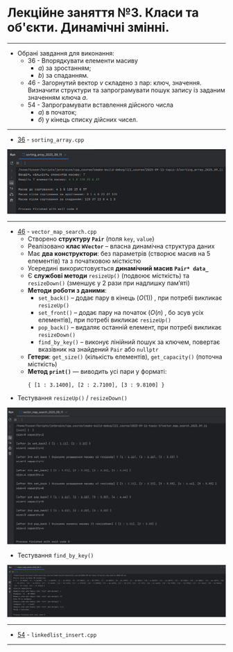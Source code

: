 # Лекційне заняття №3. Класи та об'єкти. Динамічні змінні.

---

 * Обрані завдання для виконання:
   * 36 - Впорядкувати елементи масиву 
     * $a)$ за зростанням; 
     * $b)$ за спаданням.
   * 46 - Загорнутий вектор $v$ складено з пар: ключ, значення. Визначити структури та запрограмувати пошук запису із заданим значенням ключа $a$.
   * 54 - Запрограмувати вставлення дійсного числа 
     * $a)$ в початок; 
     * $б)$ у кінець
     списку дійсних чисел.

---

- [36](https://github.com/yourhostel/cpp_course/blob/main/III_course/2025-09-11-topic-3/sorting_array.cpp) - `sorting_array.cpp`

![Знімок екрана з 2025-09-11 02-28-53.png](screenshots/%D0%97%D0%BD%D1%96%D0%BC%D0%BE%D0%BA%20%D0%B5%D0%BA%D1%80%D0%B0%D0%BD%D0%B0%20%D0%B7%202025-09-11%2002-28-53.png)

---

- [46](https://github.com/yourhostel/cpp_course/blob/main/III_course/2025-09-11-topic-3/vector_map_search.cpp) - `vector_map_search.cpp`
  * Створено **структуру `Pair`** (поля `key`, `value`)
  * Реалізовано **клас `WVector`** – власна динамічна структура даних
  * Має **два конструктори**: без параметрів (створює масив на 5 елементів) та з початковою місткістю
  * Усередині використовується **динамічний масив `Pair* data_`**
  * Є **службові методи** `resizeUp()` (подвоює місткість) та `resizeDown()` (зменшує у 2 рази при надлишку пам’яті)
  * **Методи роботи з даними**:
      - `set_back()` – додає пару в кінець $(O(1))$ , при потребі викликає `resizeUp()`
      - `set_front()` – додає пару на початок $(O(n)$ , бо зсув усіх елементів), при потребі викликає `resizeUp()`
      - `pop_back()` – видаляє останній елемент, при потребі викликає `resizeDown()`
      - `find_by_key()` – виконує лінійний пошук за ключем, повертає вказівник на знайдений `Pair` або `nullptr`
  * **Гетери**: `get_size()` (кількість елементів), `get_capacity()` (поточна місткість)
  * **Метод `print()`** — виводить усі пари у форматі:
    ```
    { [1 : 3.1400], [2 : 2.7100], [3 : 9.8100] }
    ```
* Тестування `resizeUp()` / `resizeDown()`

![Знімок екрана з 2025-09-12 00-38-35.png](screenshots/%D0%97%D0%BD%D1%96%D0%BC%D0%BE%D0%BA%20%D0%B5%D0%BA%D1%80%D0%B0%D0%BD%D0%B0%20%D0%B7%202025-09-12%2000-38-35.png)

* Тестування `find_by_key()`

![Знімок екрана з 2025-09-12 00-58-37.png](screenshots/%D0%97%D0%BD%D1%96%D0%BC%D0%BE%D0%BA%20%D0%B5%D0%BA%D1%80%D0%B0%D0%BD%D0%B0%20%D0%B7%202025-09-12%2000-58-37.png)

---

- [54](https://github.com/yourhostel/cpp_course/blob/main/III_course/2025-09-11-topic-3/linkedlist_insert.cpp) - `linkedlist_insert.cpp`

---
